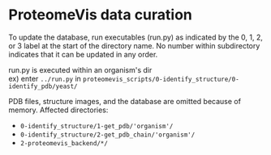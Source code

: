 # ProteomeVis data curation

To update the database, run executables (run.py) as 
indicated by the 0, 1, 2, or 3 label at the start 
of the directory name. No number within subdirectory 
indicates that it can be updated in any order. 

run.py is executed within an organism's dir  
ex) enter `../run.py` in `proteomevis_scripts/0-identify_structure/0-identify_pdb/yeast/` 

PDB files, structure images, and the database are 
omitted because of memory. Affected directories:
 - `0-identify_structure/1-get_pdb/'organism'/`
 - `0-identify_structure/2-get_pdb_chain/'organism'/`  
 - `2-proteomevis_backend/*/`
